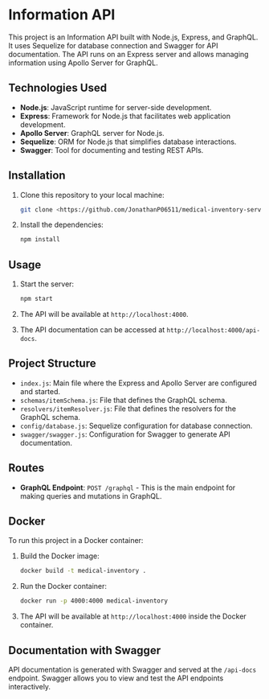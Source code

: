 # Information API

This project is an Information API built with Node.js, Express, and GraphQL. It uses Sequelize for database connection and Swagger for API documentation. The API runs on an Express server and allows managing information using Apollo Server for GraphQL.

## Technologies Used

- **Node.js**: JavaScript runtime for server-side development.
- **Express**: Framework for Node.js that facilitates web application development.
- **Apollo Server**: GraphQL server for Node.js.
- **Sequelize**: ORM for Node.js that simplifies database interactions.
- **Swagger**: Tool for documenting and testing REST APIs.

## Installation

1. Clone this repository to your local machine:
    ```bash
    git clone <https://github.com/JonathanP06511/medical-inventory-service.git>
    ```

2. Install the dependencies:
    ```bash
    npm install
    ```

## Usage

1. Start the server:
    ```bash
    npm start
    ```

2. The API will be available at `http://localhost:4000`.

3. The API documentation can be accessed at `http://localhost:4000/api-docs`.

## Project Structure

- `index.js`: Main file where the Express and Apollo Server are configured and started.
- `schemas/itemSchema.js`: File that defines the GraphQL schema.
- `resolvers/itemResolver.js`: File that defines the resolvers for the GraphQL schema.
- `config/database.js`: Sequelize configuration for database connection.
- `swagger/swagger.js`: Configuration for Swagger to generate API documentation.

## Routes

- **GraphQL Endpoint**: `POST /graphql` - This is the main endpoint for making queries and mutations in GraphQL.

## Docker

To run this project in a Docker container:

1. Build the Docker image:
    ```bash
    docker build -t medical-inventory .
    ```

2. Run the Docker container:
    ```bash
    docker run -p 4000:4000 medical-inventory
    ```

3. The API will be available at `http://localhost:4000` inside the Docker container.

## Documentation with Swagger

API documentation is generated with Swagger and served at the `/api-docs` endpoint. Swagger allows you to view and test the API endpoints interactively.
